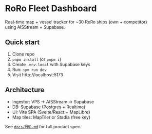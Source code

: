 # RoRo Fleet Dashboard

Real-time map + vessel tracker for ~30 RoRo ships (own + competitor) using AISStream + Supabase.

## Quick start
1. Clone repo
2. `pnpm install` (or `pnpm i`)
3. Create `.env.local` with Supabase keys
4. Run: `npm run dev`
5. Visit http://localhost:5173

## Architecture
- Ingestor: VPS → AISStream → Supabase
- DB: Supabase (Postgres + Realtime)
- UI: Vite SPA (Svelte/React + MapLibre)
- Map tiles: MapTiler or Stadia (free key)

See [`docs/PRD.md`](docs/PRD.md) for full product spec.
